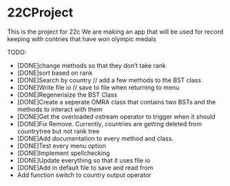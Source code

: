# 22CProject
This is the project for 22c
We are making an app that will be used for record keeping with contries that have won olympic medals

TODO:
- [DONE]change methods so that they don’t take rank
- [DONE]sort based on rank
- [DONE]Search by country // add a few methods to the BST class
- [DONE]Write file io // save to file when returning to menu
- [DONE]Regenerisize the BST Class
- [DONE]Create a seperate OMRA class that contains two BSTs and the methods to interact with them
- [DONE]Get the overloaded ostream operator to trigger when it should
- [DONE]Fix Remove. Currently, countries are getting deleted from countrytree but not rank tree
- [DONE]Add documentation to every method and class.
- [DONE]Test every menu option
- [DONE]Implement spellchecking
- [DONE]Update everything so that it uses file io
- [DONE]Add in default file to save and read from
- Add function switch to country output operator

